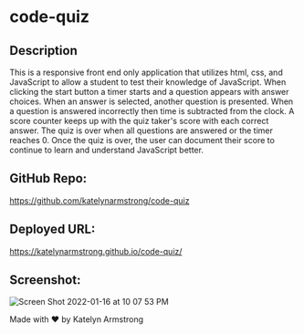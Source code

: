 # code-quiz

## Description
This is a responsive front end only application that utilizes html, css, and JavaScript to allow a student to test their knowledge of JavaScript. When clicking the start button a timer starts and a question appears with answer choices. When an answer is selected, another question is presented. When a question is answered incorrectly then time is subtracted from the clock. A score counter keeps up with the quiz taker's score with each correct answer.
The quiz is over when all questions are answered or the timer reaches 0. Once the quiz is over, the user can document their score to continue to learn and understand JavaScript better.

## GitHub Repo:
https://github.com/katelynarmstrong/code-quiz

## Deployed URL:
https://katelynarmstrong.github.io/code-quiz/

## Screenshot:
![Screen Shot 2022-01-16 at 10 07 53 PM](https://user-images.githubusercontent.com/93275108/149706672-7a9dd3b2-aa05-4cf9-9d97-cd51a686b0c1.png)

Made with ♥ by Katelyn Armstrong